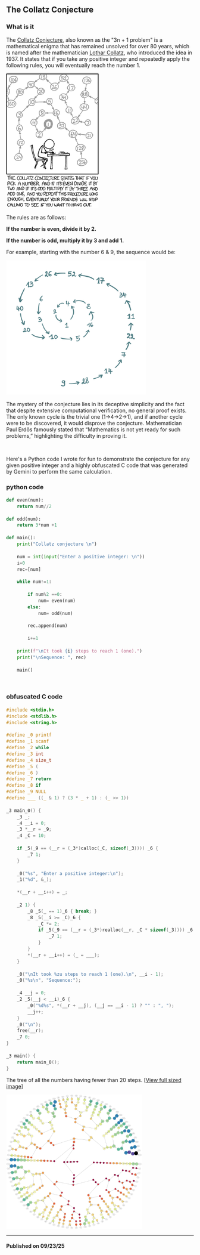 ## The Collatz Conjecture

### What is it
The [Collatz Conjecture](https://en.wikipedia.org/wiki/Collatz_conjecture), also known as the "3n + 1 problem" is a mathematical enigma that has remained unsolved for over 80 years, which is named after the mathematician [Lothar Collatz](https://en.wikipedia.org/wiki/Lothar_Collatz), who introduced the idea in 1937. It states that if you take any positive integer and repeatedly apply the following rules, you will eventually reach the number 1.

<img src="res/collatz-meme.png" height=360px>

The rules are as follows:

**If the number is even, divide it by 2.**

**If the number is odd, multiply it by 3 and add 1.**

For example, starting with the number 6 & 9, the sequence would be:

<img src="res/collatz-spiral.png" height=360px>

The mystery of the conjecture lies in its deceptive simplicity and the fact that despite extensive computational verification, no general proof exists. The only known cycle is the trivial one (1→4→2→1), and if another cycle were to be discovered, it would disprove the conjecture. Mathematician Paul Erdős famously stated that “Mathematics is not yet ready for such problems,” highlighting the difficulty in proving it.

<br>

Here's a Python code I wrote for fun to demonstrate the conjecture for any given positive integer and a highly obfuscated C code that was generated by Gemini to perform the same calculation.

### python code

```python
def even(num):
    return num//2

def odd(num):
    return 3*num +1

def main():
    print("Collatz conjecture \n")

    num = int(input("Enter a positive integer: \n"))
    i=0
    rec=[num]

    while num!=1:
        
        if num%2 ==0:
            num= even(num)
        else:
            num= odd(num)
            
        rec.append(num)

        i+=1

    print(f"\nIt took {i} steps to reach 1 (one).")
    print("\nSequence: ", rec)

    main()

```

<br>

### obfuscated C code

```c
#include <stdio.h>
#include <stdlib.h>
#include <string.h>

#define _0 printf
#define _1 scanf
#define _2 while
#define _3 int
#define _4 size_t
#define _5 (
#define _6 )
#define _7 return
#define _8 if
#define _9 NULL
#define ___ ((_ & 1) ? (3 * _ + 1) : (_ >> 1))

_3 main_0() {
    _3 _;
    _4 __i = 0;
    _3 *__r = _9;
    _4 _C = 10;

    if _5(_9 == (__r = (_3*)calloc(_C, sizeof(_3)))) _6 { 
        _7 1;
    }

    _0("%s", "Enter a positive integer:\n");
    _1("%d", &_);

    *(__r + __i++) = _;

    _2 1) {
        _8 _5(_ == 1)_6 { break; }
        _8 _5(__i >= _C)_6 {
            _C *= 2;
            if _5(_9 == (__r = (_3*)realloc(__r, _C * sizeof(_3)))) _6 { 
                _7 1;
            }
        }
        *(__r + __i++) = (_ = ___);
    }

    _0("\nIt took %zu steps to reach 1 (one).\n", __i - 1);
    _0("%s\n", "Sequence:");

    _4 __j = 0;
    _2 _5(__j < __i)_6 {
        _0("%d%s", *(__r + __j), (__j == __i - 1) ? "" : ", ");
        __j++;
    }
    _0("\n");
    free(__r);
    _7 0;
}

_3 main() {
    return main_0();
}
```

The tree of all the numbers having fewer than 20 steps. [[View full sized image](https://en.wikipedia.org/wiki/Collatz_conjecture#/media/File:All_Collatz_sequences_of_a_length_inferior_to_20.svg)]

<img src="res/collatz-sequences.png" height=360px>

---

#### Published on 09/23/25